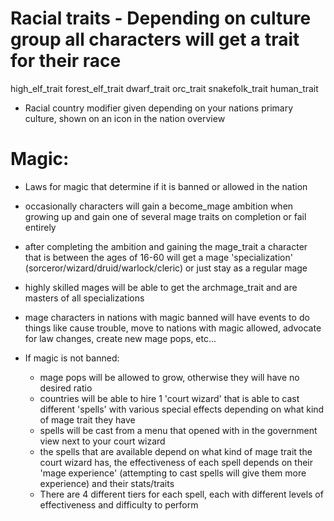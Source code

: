 # Racial traits - Depending on culture group all characters will get a trait for their race

high_elf_trait
forest_elf_trait
dwarf_trait
orc_trait
snakefolk_trait
human_trait

* Racial country modifier given depending on your nations primary culture, shown on an icon in the nation overview

# Magic:

- Laws for magic that determine if it is banned or allowed in the nation

- occasionally characters will gain a become_mage ambition when growing up and gain one of several mage traits on completion or fail entirely

- after completing the ambition and gaining the mage_trait a character that is between the ages of 16-60 will get a mage 'specialization' (sorceror/wizard/druid/warlock/cleric) or just stay as a regular mage

- highly skilled mages will be able to get the archmage_trait and are masters of all specializations

- mage characters in nations with magic banned will have events to do things like cause trouble, move to nations with magic allowed, advocate for law changes, create new mage pops, etc...

- If magic is not banned:
	- mage pops will be allowed to grow, otherwise they will have no desired ratio
	- countries will be able to hire 1 'court wizard' that is able to cast different 'spells' with various special effects depending on what kind of mage trait they have
	- spells will be cast from a menu that opened with in the government view next to your court wizard
	- the spells that are available depend on what kind of mage trait the court wizard has, the effectiveness of each spell depends on their 'mage experience' (attempting to cast spells will give them more experience) and their stats/traits
	- There are 4 different tiers for each spell, each with different levels of effectiveness and difficulty to perform